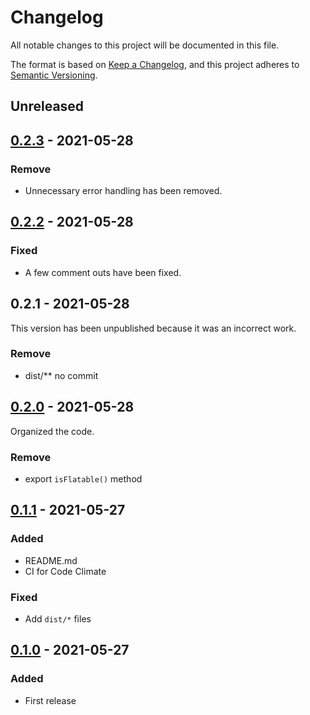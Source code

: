 # Changelog

All notable changes to this project will be documented in this file.

The format is based on [Keep a Changelog](https://keepachangelog.com/en/1.0.0/),
and this project adheres to [Semantic Versioning](https://semver.org/spec/v2.0.0.html).

## Unreleased

## [0.2.3] - 2021-05-28

### Remove

- Unnecessary error handling has been removed.

## [0.2.2] - 2021-05-28

### Fixed

- A few comment outs have been fixed.

## 0.2.1 - 2021-05-28

This version has been unpublished because it was an incorrect work.

### Remove

- dist/** no commit

## [0.2.0] - 2021-05-28

Organized the code.

### Remove

- export `isFlatable()` method

## [0.1.1] - 2021-05-27

### Added

- README.md
- CI for Code Climate

### Fixed

- Add `dist/*` files

## [0.1.0] - 2021-05-27

### Added

- First release

[0.2.3]: https://github.com/heppokofrontend/flat-deep/releases/tag/v0.2.3
[0.2.2]: https://github.com/heppokofrontend/flat-deep/releases/tag/v0.2.2
[0.2.0]: https://github.com/heppokofrontend/flat-deep/releases/tag/v0.2.0
[0.1.1]: https://github.com/heppokofrontend/flat-deep/releases/tag/v0.1.1
[0.1.0]: https://github.com/heppokofrontend/flat-deep/releases/tag/v0.1.0
